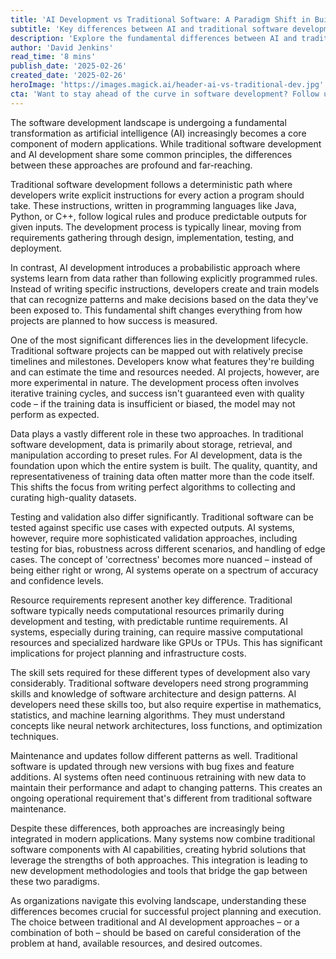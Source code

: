 ```yaml
---
title: 'AI Development vs Traditional Software: A Paradigm Shift in Building Technology'
subtitle: 'Key differences between AI and traditional software development explained'
description: 'Explore the fundamental differences between AI and traditional software development, from development lifecycles and data handling to testing approaches and resource requirements. Understand how these distinct paradigms are reshaping the technology landscape and influencing modern application development.'
author: 'David Jenkins'
read_time: '8 mins'
publish_date: '2025-02-26'
created_date: '2025-02-26'
heroImage: 'https://images.magick.ai/header-ai-vs-traditional-dev.jpg'
cta: 'Want to stay ahead of the curve in software development? Follow us on LinkedIn for daily insights into AI, traditional software development, and the future of technology. Join our community of forward-thinking technologists!'
---
```


The software development landscape is undergoing a fundamental transformation as artificial intelligence (AI) increasingly becomes a core component of modern applications. While traditional software development and AI development share some common principles, the differences between these approaches are profound and far-reaching.

Traditional software development follows a deterministic path where developers write explicit instructions for every action a program should take. These instructions, written in programming languages like Java, Python, or C++, follow logical rules and produce predictable outputs for given inputs. The development process is typically linear, moving from requirements gathering through design, implementation, testing, and deployment.

In contrast, AI development introduces a probabilistic approach where systems learn from data rather than following explicitly programmed rules. Instead of writing specific instructions, developers create and train models that can recognize patterns and make decisions based on the data they've been exposed to. This fundamental shift changes everything from how projects are planned to how success is measured.

One of the most significant differences lies in the development lifecycle. Traditional software projects can be mapped out with relatively precise timelines and milestones. Developers know what features they're building and can estimate the time and resources needed. AI projects, however, are more experimental in nature. The development process often involves iterative training cycles, and success isn't guaranteed even with quality code – if the training data is insufficient or biased, the model may not perform as expected.

Data plays a vastly different role in these two approaches. In traditional software development, data is primarily about storage, retrieval, and manipulation according to preset rules. For AI development, data is the foundation upon which the entire system is built. The quality, quantity, and representativeness of training data often matter more than the code itself. This shifts the focus from writing perfect algorithms to collecting and curating high-quality datasets.

Testing and validation also differ significantly. Traditional software can be tested against specific use cases with expected outputs. AI systems, however, require more sophisticated validation approaches, including testing for bias, robustness across different scenarios, and handling of edge cases. The concept of 'correctness' becomes more nuanced – instead of being either right or wrong, AI systems operate on a spectrum of accuracy and confidence levels.

Resource requirements represent another key difference. Traditional software typically needs computational resources primarily during development and testing, with predictable runtime requirements. AI systems, especially during training, can require massive computational resources and specialized hardware like GPUs or TPUs. This has significant implications for project planning and infrastructure costs.

The skill sets required for these different types of development also vary considerably. Traditional software developers need strong programming skills and knowledge of software architecture and design patterns. AI developers need these skills too, but also require expertise in mathematics, statistics, and machine learning algorithms. They must understand concepts like neural network architectures, loss functions, and optimization techniques.

Maintenance and updates follow different patterns as well. Traditional software is updated through new versions with bug fixes and feature additions. AI systems often need continuous retraining with new data to maintain their performance and adapt to changing patterns. This creates an ongoing operational requirement that's different from traditional software maintenance.

Despite these differences, both approaches are increasingly being integrated in modern applications. Many systems now combine traditional software components with AI capabilities, creating hybrid solutions that leverage the strengths of both approaches. This integration is leading to new development methodologies and tools that bridge the gap between these two paradigms.

As organizations navigate this evolving landscape, understanding these differences becomes crucial for successful project planning and execution. The choice between traditional and AI development approaches – or a combination of both – should be based on careful consideration of the problem at hand, available resources, and desired outcomes.